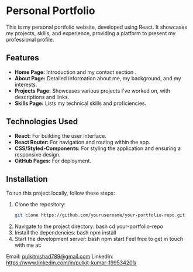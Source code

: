# Personal Portfolio

This is my personal portfolio website, developed using React. It showcases my projects, skills, and experience, providing a platform to present my professional profile.

## Features

- **Home Page:** Introduction and my contact section .
- **About Page:** Detailed information about me, my background, and my interests.
- **Projects Page:** Showcases various projects I've worked on, with descriptions and links.
- **Skills Page:** Lists my technical skills and proficiencies.

## Technologies Used

- **React:** For building the user interface.
- **React Router:** For navigation and routing within the app.
- **CSS/Styled-Components:** For styling the application and ensuring a responsive design.
- **GitHub Pages:** For deployment.

## Installation

To run this project locally, follow these steps:

1. Clone the repository:
   ```bash
   git clone https://github.com/yourusername/your-portfolio-repo.git
2. Navigate to the project directory:
bash
cd your-portfolio-repo
3. Install the dependencies:
bash
npm install
4. Start the development server:
bash
npm start
Feel free to get in touch with me at:

Email: pulkitnishad789@gmail.com
LinkedIn: https://www.linkedin.com/in/pulkit-kumar-199534201/